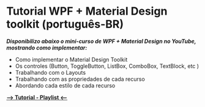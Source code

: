 # Tutorial WPF + Material Design toolkit (português-BR)

_**Disponibilizo abaixo o mini-curso de WPF + Material Design no YouTube, mostrando como implementar:**_

* Como implementar o Material Design Toolkit
* Os controles (Button, ToggleButton, ListBox, ComboBox, TextBlock, etc )
* Trabalhando com o Layouts
* Trabalhando com as propriedades de cada recurso
* Abordando cada estilo de cada recurso

**[--> Tutorial - Playlist <--](https://www.youtube.com/playlist?list=PLZyAyG4_KmYnvTqe5__NG3bXMrdjYV4Ci)**